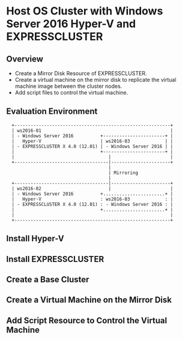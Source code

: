 # Host OS Cluster with Windows Server 2016 Hyper-V and EXPRESSCLUSTER
## Overview
- Create a Mirror Disk Resource of EXPRESSCLUSTER.
- Create a virtual machine on the mirror disk to replicate the virtual machine image between the cluster nodes.
- Add script files to control the virtual machine.
## Evaluation Environment
```
  +----------------------------------------------------------+
  | ws2016-01                                                |
  | - Windows Server 2016          +-----------------------+ |
  |   Hyper-V                      | ws2016-03             | |
  | - EXPRESSCLUSTER X 4.0 (12.01) | - Windows Server 2016 | |
  |                                +-----------------------+ |
  |                                   |                      |
  +-----------------------------------|----------------------+ 
                                      |
                                      | Mirroring
                                      |
  +-----------------------------------|----------------------+
  | ws2016-02                         |                      |
  | - Windows Server 2016          +.......................+ |
  |   Hyper-V                      : ws2016-03             : |
  | - EXPRESSCLUSTER X 4.0 (12.01) : - Windows Server 2016 : |
  |                                +.......................+ |
  |                                                          |
  +----------------------------------------------------------+ 
```
## Install Hyper-V
## Install EXPRESSCLUSTER
## Create a Base Cluster
## Create a Virtual Machine on the Mirror Disk
## Add Script Resource to Control the Virtual Machine
